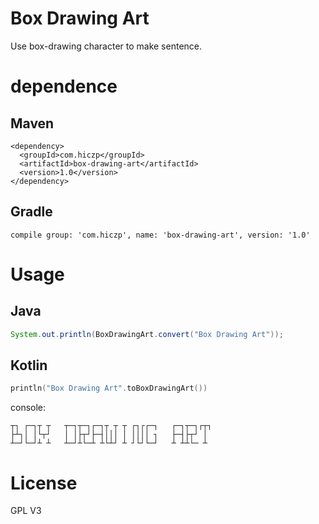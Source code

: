 # Box Drawing Art
Use box-drawing character to make sentence.

# dependence
## Maven

    <dependency>
      <groupId>com.hiczp</groupId>
      <artifactId>box-drawing-art</artifactId>
      <version>1.0</version>
    </dependency>

## Gradle

    compile group: 'com.hiczp', name: 'box-drawing-art', version: '1.0'

# Usage
## Java
```java
System.out.println(BoxDrawingArt.convert("Box Drawing Art"));
```

## Kotlin
```kotlin
println("Box Drawing Art".toBoxDrawingArt())
```

console:

    ┬┐ ┌─┐┬ ┬   ┬─┐┬─┐┌─┐┬ ┬ ┬ ┌┐┌┌─┐   ┌─┐┬─┐┌┬┐
    ├┴┐│ │└┬┘   │ │├┬┘├─┤│││ │ ││││ ┐   ├─┤├┬┘ │ 
    ┴─┘└─┘┴ ┴   ┴─┘┴└─┴ ┴└┴┘ ┴ ┘└┘└─┘   ┴ ┴┴└─ ┴ 

# License
GPL V3
